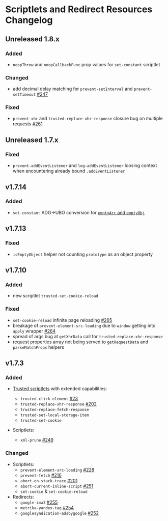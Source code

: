 # Scriptlets and Redirect Resources Changelog

## Unreleased 1.8.x

### Added
- `noopThrow` and `noopCallbackFunc` prop values for `set-constant` scriptlet

### Changed

- add decimal delay matching for `prevent-setInterval` and `prevent-setTimeout` [#247](https://github.com/AdguardTeam/Scriptlets/issues/247)

### Fixed

- `prevent-xhr` and `trusted-replace-xhr-response` closure bug on multiple requests [#261](https://github.com/AdguardTeam/Scriptlets/issues/261)

## Unreleased 1.7.x

### Fixed

- `prevent-addEventListener` and `log-addEventListener` loosing context when encountering already bound `.addEventListener`

## v1.7.14

### Added

* `set-constant` ADG→UBO conversion for [`emptyArr` and `emptyObj`](https://github.com/uBlockOrigin/uBlock-issues/issues/2411)


## v1.7.13

### Fixed

* `isEmptyObject` helper not counting `prototype` as an object property

## v1.7.10

### Added

- new scriptlet `trusted-set-cookie-reload`

### Fixed

- `set-cookie-reload` infinite page reloading [#265](https://github.com/AdguardTeam/Scriptlets/issues/265)
- breakage of `prevent-element-src-loading` due to `window` getting into `apply` wrapper [#264](https://github.com/AdguardTeam/Scriptlets/issues/264)
- spread of args bug at `getXhrData` call for `trusted-replace-xhr-response`
- request properties array not being served to `getRequestData` and `parseMatchProps` helpers

## v1.7.3

### Added

- [Trusted scriptlets](./README.md#trusted-scriptlets) with extended capabilities:
    - `trusted-click-element` [#23](https://github.com/AdguardTeam/Scriptlets/issues/23)
    - `trusted-replace-xhr-response` [#202](https://github.com/AdguardTeam/Scriptlets/issues/202)
    - `trusted-replace-fetch-response`
    - `trusted-set-local-storage-item`
    - `trusted-set-cookie`

- Scriptlets:
    - `xml-prune` [#249](https://github.com/AdguardTeam/Scriptlets/issues/249)

### Changed

- Scriptlets:
  - `prevent-element-src-loading` [#228](https://github.com/AdguardTeam/Scriptlets/issues/228)
  - `prevent-fetch` [#216](https://github.com/AdguardTeam/Scriptlets/issues/216)
  - `abort-on-stack-trace` [#201](https://github.com/AdguardTeam/Scriptlets/issues/201)
  - `abort-current-inline-script` [#251](https://github.com/AdguardTeam/Scriptlets/issues/251)
  - `set-cookie` & `set-cookie-reload`
- Redirects:
  - `google-ima3` [#255](https://github.com/AdguardTeam/Scriptlets/issues/255)
  - `metrika-yandex-tag` [#254](https://github.com/AdguardTeam/Scriptlets/issues/254)
  - `googlesyndication-adsbygoogle` [#252](https://github.com/AdguardTeam/Scriptlets/issues/252)
